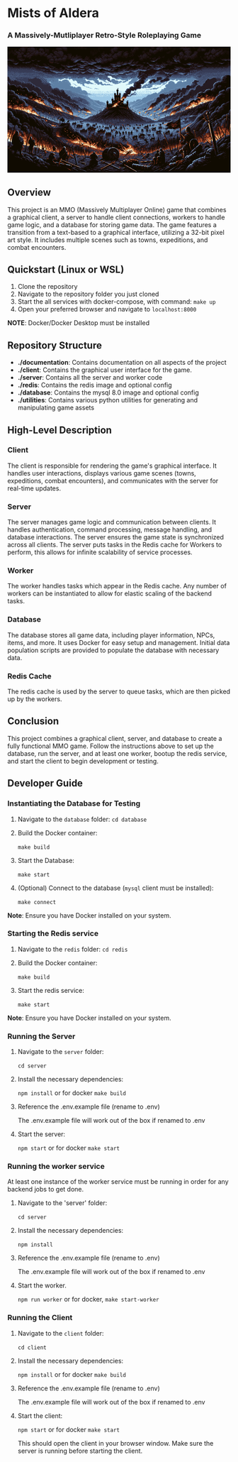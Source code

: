 # Mists of Aldera
### A Massively-Mutliplayer Retro-Style Roleplaying Game

![MMO Project Image](project.png)

## Overview

This project is an MMO (Massively Multiplayer Online) game that combines a graphical client, a server to handle client connections, workers to handle game logic, and a database for storing game data. The game features a transition from a text-based to a graphical interface, utilizing a 32-bit pixel art style. It includes multiple scenes such as towns, expeditions, and combat encounters.

## Quickstart (Linux or WSL)

1. Clone the repository
2. Navigate to the repository folder you just cloned
3. Start the all services with docker-compose, with command: `make up`
4. Open your preferred browser and navigate to `localhost:8000`

**NOTE**: Docker/Docker Desktop must be installed

## Repository Structure

- **./documentation**: Contains documentation on all aspects of the project
- **./client**: Contains the graphical user interface for the game.
- **./server**: Contains all the server and worker code
- **./redis**: Contains the redis image and optional config
- **./database**: Contains the mysql 8.0 image and optional config
- **./utilities**: Contains various python utilities for generating and manipulating game assets

## High-Level Description

### Client

The client is responsible for rendering the game's graphical interface. It handles user interactions, displays various game scenes (towns, expeditions, combat encounters), and communicates with the server for real-time updates.

### Server

The server manages game logic and communication between clients. It handles authentication, command processing, message handling, and database interactions. The server ensures the game state is synchronized across all clients.  The server puts tasks in the Redis cache for Workers to perform, this allows for infinite scalability of service processes.

### Worker

The worker handles tasks which appear in the Redis cache.  Any number of workers can be instantiated to allow for elastic scaling of the backend tasks.

### Database

The database stores all game data, including player information, NPCs, items, and more. It uses Docker for easy setup and management. Initial data population scripts are provided to populate the database with necessary data.

### Redis Cache

The redis cache is used by the server to queue tasks, which are then picked up by the workers.

## Conclusion

This project combines a graphical client, server, and database to create a fully functional MMO game. Follow the instructions above to set up the database, run the server, and at least one worker, bootup the redis service, and start the client to begin development or testing.

## Developer Guide

### Instantiating the Database for Testing

1. Navigate to the `database` folder: `cd database`
2. Build the Docker container:
    
    `make build`
3. Start the Database:

    `make start`
    
3. (Optional) Connect to the database (`mysql` client must be installed):
    
    `make connect`
    

**Note**: Ensure you have Docker installed on your system.

### Starting the Redis service

1. Navigate to the `redis` folder: `cd redis`
2. Build the Docker container:
    
    `make build`
    
3. Start the redis service:
    
    `make start`
    

**Note**: Ensure you have Docker installed on your system.


### Running the Server

1. Navigate to the `server` folder:
    
    `cd server`
    
2. Install the necessary dependencies:
    
    `npm install` or for docker `make build`
    
4. Reference the .env.example file (rename to .env)

    The .env.example file will work out of the box if renamed to .env
     
5. Start the server:
    
    `npm start` or for docker `make start`


### Running the worker service

At least one instance of the worker service must be running in order for any backend jobs to get done.

1. Navigate to the 'server' folder:

   `cd server`

2. Install the necessary dependencies:

   `npm install`

3. Reference the .env.example file (rename to .env)

    The .env.example file will work out of the box if renamed to .env

4. Start the worker.

   `npm run worker` or for docker, `make start-worker`


### Running the Client

1. Navigate to the `client` folder:
    
    `cd client`
    
2. Install the necessary dependencies:
    
    `npm install` or for docker `make build`
    
4. Reference the .env.example file (rename to .env)

    The .env.example file will work out of the box if renamed to .env
    
5. Start the client:
    
    `npm start` or for docker `make start`
    
    This should open the client in your browser window. Make sure the server is running before starting the client.

